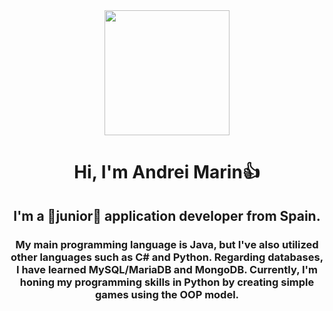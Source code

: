 <div id="header" align="center">
    <img src ="https://media.giphy.com/media/11kEuHSQAXXiGQ/giphy.gif" width ="200" />
    <h1 align = "center"> Hi, I'm Andrei Marin👍</h1>
    <h2 align = "center"> I'm a 🌱junior🌱 application developer from Spain.</h2>
    <h3 align = "center"> My main programming language is Java, but I've also utilized other languages such as C# and Python. Regarding databases, I have learned MySQL/MariaDB and MongoDB. Currently, I'm honing my programming skills in Python by creating simple games using the OOP model.</h3>
</div>



<!--
**SomWoter/SomWoter** is a ✨ _special_ ✨ repository because its `README.md` (this file) appears on your GitHub profile.

Here are some ideas to get you started:

- 🔭 I’m currently working on ...
- 🌱 I’m currently learning ...
- 👯 I’m looking to collaborate on ...
- 🤔 I’m looking for help with ...
- 💬 Ask me about ...
- 📫 How to reach me: ...
- 😄 Pronouns: ...
- ⚡ Fun fact: ...
-->
